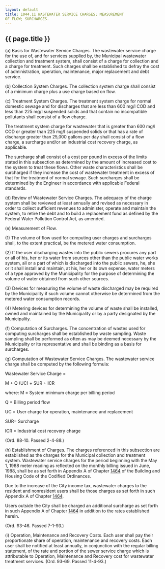 ```yaml
---
layout: default 
title: 1044.11 WASTEWATER SERVICE CHARGES; MEASUREMENT
OF FLOW; SURCHARGES.
---
```


{{ page.title }}
----------------

​(a) Basis for Wastewater Service Charges. The wastewater service charge
for the use of, and for services supplied by, the Municipal wastewater
collection and treatment system, shall consist of a charge for
collection and a charge for treatment. Such charges shall be established
to defray the cost of administration, operation, maintenance, major
replacement and debt service.

​(b) Collection System Charges. The collection system charge shall
consist of a minimum charge plus a use charge based on flow.

​(c) Treatment System Charges. The treatment system charge for normal
domestic sewage and for discharges that are less than 600 mg/l COD and
less than 225 mg/l suspended solids and that contain no incompatible
pollutants shall consist of a flow charge.

The treatment system charge for wastewater that is greater than 600 mg/l
COD or greater than 225 mg/l suspended solids or that has a rate of
discharge greater than 25,000 gallons per day shall consist of a flow
charge, a surcharge and/or an industrial cost recovery charge, as
applicable.

The surcharge shall consist of a cost per pound in excess of the limits
stated in this subsection as determined by the amount of increased cost
to the system to treat these flows. Other waste characteristics shall be
surcharged if they increase the cost of wastewater treatment in excess
of that for the treatment of normal sewage. Such surcharges shall be
determined by the Engineer in accordance with applicable Federal
standards.

​(d) Review of Wastewater Service Charges. The adequacy of the charge
system shall be reviewed at least annually and revised as necessary in
order to collect sufficient revenues to administer, operate and maintain
the system, to retire the debt and to build a replacement fund as
defined by the Federal Water Pollution Control Act, as amended.

​(e) Measurement of Flow.

​(1) The volume of flow used for computing user charges and surcharges
shall, to the extent practical, be the metered water consumption.

​(2) If the user discharging wastes into the public sewers procures any
part or all of his, her or its water from sources other than the public
water works system, all or a part of which is discharged into the public
sewers, he, she or it shall install and maintain, at his, her or its own
expense, water meters of a type approved by the Municipality for the
purpose of determining the volume of water obtained from such other
sources.

​(3) Devices for measuring the volume of waste discharged may be
required by the Municipality if such volume cannot otherwise be
determined from the metered water consumption records.

​(4) Metering devices for determining the volume of waste shall be
installed, owned and maintained by the Municipality or by a party
designated by the Municipality.

​(f) Computation of Surcharges. The concentration of wastes used for
computing surcharges shall be established by waste sampling. Waste
sampling shall be performed as often as may be deemed necessary by the
Municipality or its representative and shall be binding as a basis for
surcharges.

​(g) Computation of Wastewater Service Charges. The wastewater service
charge shall be computed by the following formula:

Wastewater Service Charge =

M + Q (UC) + SUR + ICR

where: M = System minimum charge per billing period

Q = Billing period flow

UC = User charge for operation, maintenance and replacement

SUR= Surcharge

ICR = Industrial cost recovery charge

(Ord. 88-10. Passed 2-4-88.)

​(h) Establishment of Charges. The charges referenced in this subsection
are established as the charges for the Municipal collection and
treatment system. Wastewater service charges for the period beginning
with the May 1, 1988 meter reading as reflected on the monthly billing
issued in June, 1988, shall be as set forth in Appendix A of Chapter
[1464](58d37b9c.html) of the Building and Housing Code of the Codified
Ordinances.

Due to the increase of the City income tax, wastewater charges to the
resident and nonresident users shall be those charges as set forth in
such Appendix A of Chapter [1464](58d37b9c.html).

Users outside the City shall be charged an additional surcharge as set
forth in such Appendix A of Chapter [1464](58d37b9c.html) in addition to
the rates established herein.

(Ord. 93-46. Passed 7-1-93.)

​(i) Operation, Maintenance and Recovery Costs. Each user shall pay
their proportionate share of operation, maintenance and recovery costs.
Each user shall be notified at least annually, in conjunction with the
regular billing statement, of the rate and portion of the sewer service
charge which is attributable to Operation, Maintenance and Recovery cost
for wastewater treatment services. (Ord. 93-69. Passed 11-4-93.)
